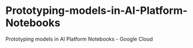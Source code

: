 # Prototyping-models-in-AI-Platform-Notebooks
Prototyping models in AI Platform Notebooks - Google Cloud 
